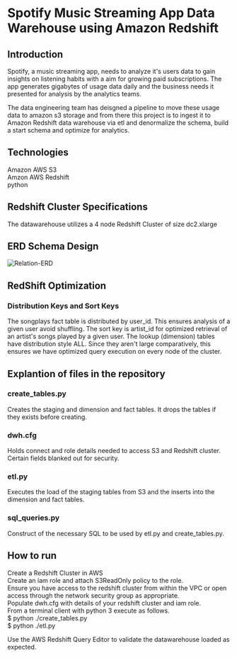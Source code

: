 # Spotify Music Streaming App Data Warehouse using Amazon Redshift

## Introduction
Spotify, a music streaming app, needs to analyze it's users data to gain insights on listening habits with a aim for growing paid subscriptions. The 
app generates gigabytes of usage data daily and the business needs it presented for analysis by the analytics teams.

The data engineering team has deisgned a pipeline to move these usage data to amazon s3 storage and from there this project is to ingest it to Amazon
Redshift data warehouse via etl and denormalize the schema, build a start schema and optimize for analytics.

## Technologies
Amazon AWS S3  
Amzon AWS Redshift  
python

## Redshift Cluster Specifications
The datawarehouse utilizes a 4 node Redshift Cluster of size dc2.xlarge

## ERD Schema Design

![Relation-ERD](https://user-images.githubusercontent.com/12589508/115133308-2d317b00-9fd5-11eb-9d9d-dc429fb785f9.png)



## RedShift Optimization
### Distribution Keys and Sort Keys

The songplays fact table is distributed by user_id. This ensures analysis of a given user avoid shuffling. The sort key is artist_id for optimized retrieval of an artist's songs played by a given user.
The lookup (dimension) tables have distribution style ALL. Since they aren't large comparatively, this ensures we have optimized query execution on every node of the cluster.


## Explantion of files in the repository

### create_tables.py
Creates the staging and dimension and fact tables. It drops the tables if they exists before creating.

### dwh.cfg
Holds connect and role details needed to access S3 and Redshift cluster. Certain fields blanked out for security.

### etl.py
Executes the load of the staging tables from S3 and the inserts into the dimension and fact tables.

### sql_queries.py
Construct of the necessary SQL to be used by etl.py and create_tables.py.

## How to run
Create a Redshift Cluster in AWS  
Create an iam role and attach S3ReadOnly policy to the role.  
Ensure you have access to the redshift cluster from within the VPC or open access through the network security group as appropriate.  
Populate dwh.cfg with details of your redshift cluster and iam role.  
From a terminal client with python 3 execute as follows.  
$ python ./create_tables.py  
$ python ./etl.py  

Use the AWS Redshift Query Editor to validate the datawarehouse loaded as expected.
